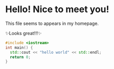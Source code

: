 # Hello! Nice to meet you!

This file seems to appears in my homepage.

✨Looks great!!!✨

```cpp
#include <iostream>
int main() {
  std::cout << "hello world" << std::endl;
  return 0;
}
```

<!---
keunlas/keunlas is a ✨ special ✨ repository because its `README.md` (this file) appears on your GitHub profile.
You can click the Preview link to take a look at your changes.
--->
